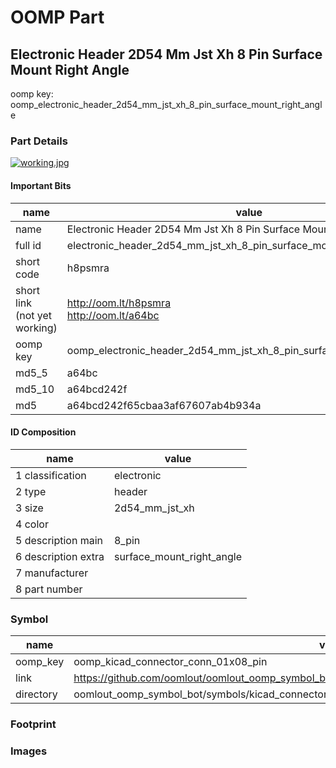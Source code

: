 # OOMP Part  
## Electronic Header 2D54 Mm Jst Xh 8 Pin Surface Mount Right Angle  
  
oomp key: oomp_electronic_header_2d54_mm_jst_xh_8_pin_surface_mount_right_angle  
  
### Part Details  
  
[![working.jpg](working_600.jpg)](working.jpg)  
  
#### Important Bits  
| name | value | 
| --- | --- | 
| name | Electronic Header 2D54 Mm Jst Xh 8 Pin Surface Mount Right Angle | 
| full id | electronic_header_2d54_mm_jst_xh_8_pin_surface_mount_right_angle | 
| short code | h8psmra | 
| short link<br>(not yet working) | http://oom.lt/h8psmra<br>http://oom.lt/a64bc | 
| oomp key | oomp_electronic_header_2d54_mm_jst_xh_8_pin_surface_mount_right_angle | 
| md5_5 | a64bc | 
| md5_10 | a64bcd242f | 
| md5 | a64bcd242f65cbaa3af67607ab4b934a | 
#### ID Composition  
| name | value | 
| --- | --- | 
| 1 classification | electronic | 
| 2 type | header | 
| 3 size | 2d54_mm_jst_xh | 
| 4 color |  | 
| 5 description main | 8_pin | 
| 6 description extra | surface_mount_right_angle | 
| 7 manufacturer |  | 
| 8 part number |  | 
### Symbol  
| name | value | 
| --- | --- | 
| oomp_key | oomp_kicad_connector_conn_01x08_pin | 
| link | https://github.com/oomlout/oomlout_oomp_symbol_bot/tree/main/symbols/kicad_connector_conn_01x08_pin | 
| directory | oomlout_oomp_symbol_bot/symbols/kicad_connector_conn_01x08_pin//working/working.kicad_sym | 
### Footprint  
### Images  
